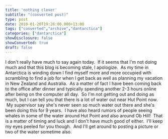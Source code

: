 ```yaml
---
title: 'nothing clever'
subtitle: "(converted post)"
type: post
date: 2010-01-20T19:28:00.000+13:00
tags: ["converted","archive","dantarctica"]
categories: ["dantarctica"]
showDisclosure: false
showConverted: true
draft: false
---
```


I don't really have much to say again today.  If it seems that I'm not doing much and that this blog is becoming stale, I apologize.  As my time in Antarctica is winding down I find myself more and more occupied with scrambling to find a job for when I get back as well as planning my vacation in New Zealand and Australia.  As a matter of fact I have been coming back to the office after dinner and typically spending another 2-3 hours online after being on the computer all day.  So I'm not getting out and doing as much, but I can tell you that there is a lot of water out near Hut Point now.  My supervisor say she's never seen so much water out there and she's been doing this for 9 years.  I have also heard rumors of people seeing whales in some of the water around Hut Point and also around Ob Hill!  That is a matter of timing and luck and I don't have much good of either.  I'll keep my eyes peeled for you though.  And I'll get around to posting a picture or two of the water sometime also.